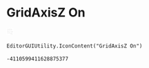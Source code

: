 # GridAxisZ On
![](/img/GridAxisZ%20On.png)

``` CSharp
EditorGUIUtility.IconContent("GridAxisZ On")
```
```
-4110599411628875377
```
